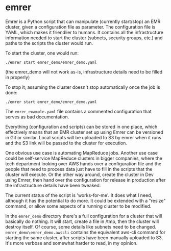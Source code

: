 # emrer

Emrer is a Python script that can manipulate (currently start/stop) an EMR cluster, given a configuration file as parameter. The configuration file is YAML, which makes it friendlier to humans. It contains all the infrastructure information needed to start the cluster (subnets, security groups, etc.) and paths to the scripts the cluster would run.

To start the cluster, one would run:
```
./emrer start emrer_demo/emrer_demo.yaml
```
(the emrer_demo will not work as-is, infrastructure details need to be filled in properly)

To stop it, assuming the cluster doesn't stop automatically once the job is done:
```
./emrer start emrer_demo/emrer_demo.yaml
```

The ```emrer_example.yaml``` file contains a commented configuration that serves as bad documentation.

Everything (configuration and scripts) can be stored in one place, which effectively means that an EMR cluster set up using Emrer can be versioned in Git or similar. Local scripts will be uploaded to S3 by emrer when it runs and the S3 link will be passed to the cluster for execution. 

One obvious use case is automating MapReduce jobs. Another use case could be self-service MapReduce clusters in bigger companies, where the tech department looking over AWS hands over a configuration file and the people that need to process data just have to fill in the scripts that the cluster will execute. Or the other way around, create the cluster in Dev using Emrer, then hand over the configuration for release in production after the infrastructure details have been tweaked.

The current status of the script is 'works-for-me'. It does what I need, although it has the potential to do more. It could be extended with a "resize" command, or allow some aspects of a running cluster to be modified.

In the ```emrer_demo``` directory there's a full configuration for a cluster that will basically do nothing. It will start, create a file in /tmp, then the cluster will destroy itself. Of course, some details like subnets need to be changed. ```emrer_demo\emrer_demo.awscli``` contains the equivalent aws-cli command for starting the same cluster, after scripts have been manually uploaded to S3. It's more verbose and somewhat harder to read, in my opinion.
